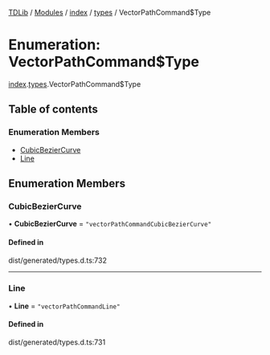 [TDLib](../README.md) / [Modules](../modules.md) / [index](../modules/index.md) / [types](../modules/index.types.md) / VectorPathCommand$Type

# Enumeration: VectorPathCommand$Type

[index](../modules/index.md).[types](../modules/index.types.md).VectorPathCommand$Type

## Table of contents

### Enumeration Members

- [CubicBezierCurve](index.types.VectorPathCommand_Type.md#cubicbeziercurve)
- [Line](index.types.VectorPathCommand_Type.md#line)

## Enumeration Members

### CubicBezierCurve

• **CubicBezierCurve** = ``"vectorPathCommandCubicBezierCurve"``

#### Defined in

dist/generated/types.d.ts:732

___

### Line

• **Line** = ``"vectorPathCommandLine"``

#### Defined in

dist/generated/types.d.ts:731
